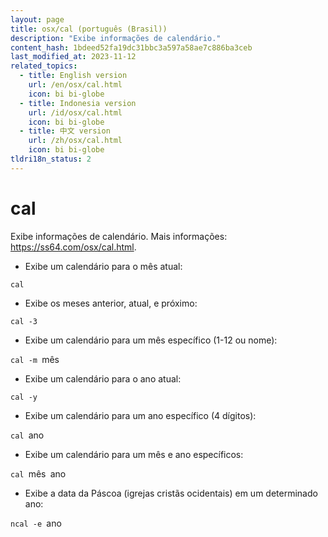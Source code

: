 ```yaml
---
layout: page
title: osx/cal (português (Brasil))
description: "Exibe informações de calendário."
content_hash: 1bdeed52fa19dc31bbc3a597a58ae7c886ba3ceb
last_modified_at: 2023-11-12
related_topics:
  - title: English version
    url: /en/osx/cal.html
    icon: bi bi-globe
  - title: Indonesia version
    url: /id/osx/cal.html
    icon: bi bi-globe
  - title: 中文 version
    url: /zh/osx/cal.html
    icon: bi bi-globe
tldri18n_status: 2
---
```

# cal

Exibe informações de calendário.
Mais informações: <https://ss64.com/osx/cal.html>.

- Exibe um calendário para o mês atual:

`cal`

- Exibe os meses anterior, atual, e próximo:

`cal -3`

- Exibe um calendário para um mês específico (1-12 ou nome):

`cal -m `<span class="tldr-var badge badge-pill bg-dark-lm bg-white-dm text-white-lm text-dark-dm font-weight-bold">mês</span>

- Exibe um calendário para o ano atual:

`cal -y`

- Exibe um calendário para um ano específico (4 dígitos):

`cal `<span class="tldr-var badge badge-pill bg-dark-lm bg-white-dm text-white-lm text-dark-dm font-weight-bold">ano</span>

- Exibe um calendário para um mês e ano específicos:

`cal `<span class="tldr-var badge badge-pill bg-dark-lm bg-white-dm text-white-lm text-dark-dm font-weight-bold">mês</span>` `<span class="tldr-var badge badge-pill bg-dark-lm bg-white-dm text-white-lm text-dark-dm font-weight-bold">ano</span>

- Exibe a data da Páscoa (igrejas cristãs ocidentais) em um determinado ano:

`ncal -e `<span class="tldr-var badge badge-pill bg-dark-lm bg-white-dm text-white-lm text-dark-dm font-weight-bold">ano</span>

